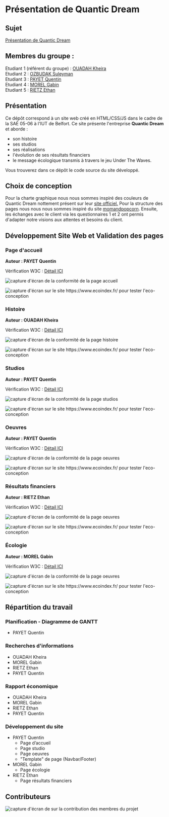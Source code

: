 # Présentation de Quantic Dream

## Sujet

[Présentation de Quantic Dream](https://quentin0312.github.io/QuanticDream/)

## Membres du groupe :

Etudiant 1 (référent du groupe) : [OUADAH Kheira](mailto:kheira.ouadah@edu.univ-fcomte.fr?subject=SAE_1_05_06)  
Etudiant 2 : [OZBUDAK Suleyman](mailto:suleyman.ozbudak@edu.univ-fcomte.fr?subject=SAE_1_05_06)  
Etudiant 3 : [PAYET Quentin](mailto:quentin.payet02@edu.univ-fcomte.fr?subject=SAE_1_05_06)  
Etudiant 4 : [MOREL Gabin](mailto:gabien.morel@edu.univ-fcomte.fr?subject=SAE_1_05_06)  
Etudiant 5 : [RIETZ Ethan](mailto:ethan.rietz@edu.univ-fcomte.fr?subject=SAE_1_05_06)

## Présentation

Ce dépôt correspond à un site web créé en HTML/CSS/JS dans le cadre de la SAÉ 05-06 à l'IUT de Belfort. Ce site présente l'entreprise **Quantic Dream** et aborde :

- son histoire
- ses studios
- ses réalisations
- l'évolution de ses résultats financiers
- le message écologique transmis à travers le jeu Under The Waves.

Vous trouverez dans ce dépôt le code source du site développé.

## Choix de conception

Pour la charte graphique nous nous sommes inspiré des couleurs de Quantic Dream nottement présent sur leur [site officiel.](https://www.quanticdream.com/fr) Pour la structure des pages nous nous nous sommes inspiré du site [momandpopcorn](https://momandpopcorn.com/). Ensuite, les échanges avec le client via les questionnaires 1 et 2 ont permis d'adapter notre visions aux attentes et besoins du client.

## Développement Site Web et Validation des pages

### Page d'accueil

**Auteur : PAYET Quentin**

Vérification W3C : [Détail ICI](https://validator.w3.org/nu/?doc=https%3A%2F%2Fquentin0312.github.io%2FQuanticDream%2Findex.html)

![capture d'écran de la conformité de la page accueil](doc/w3c_accueil.png)

![capture d'écran sur le site https://www.ecoindex.fr/ pour tester l'eco-conception](doc/eco_accueil.png)

### Histoire

**Auteur : OUADAH Kheira**

Vérification W3C : [Détail ICI](https://validator.w3.org/nu/?doc=https%3A%2F%2Fquentin0312.github.io%2FQuanticDream%2Fhistoire.html)

![capture d'écran de la conformité de la page histoire](doc/w3c_histoire.png)

![capture d'écran sur le site https://www.ecoindex.fr/ pour tester l'eco-conception](doc/eco_histoire.png)

### Studios

**Auteur : PAYET Quentin**

Vérification W3C : [Détail ICI](https://validator.w3.org/nu/?doc=https%3A%2F%2Fquentin0312.github.io%2FQuanticDream%2Fstudios.html)

![capture d'écran de la conformité de la page studios](doc/w3c_studios.png)

![capture d'écran sur le site https://www.ecoindex.fr/ pour tester l'eco-conception](doc/eco_studios.png)

### Oeuvres

**Auteur : PAYET Quentin**

Vérification W3C : [Détail ICI](https://validator.w3.org/nu/?doc=https%3A%2F%2Fquentin0312.github.io%2FQuanticDream%2Foeuvres.html)

![capture d'écran de la conformité de la page oeuvres](doc/w3c_oeuvres.png)

![capture d'écran sur le site https://www.ecoindex.fr/ pour tester l'eco-conception](doc/eco_oeuvres.png)

### Résultats financiers

**Auteur : RIETZ Ethan**

Vérification W3C : [Détail ICI](https://validator.w3.org/nu/?doc=https%3A%2F%2Fquentin0312.github.io%2FQuanticDream%2Feconomie.html)

![capture d'écran de la conformité de la page oeuvres](doc/w3c_resultats_financiers.png)

![capture d'écran sur le site https://www.ecoindex.fr/ pour tester l'eco-conception](doc/eco_economie.png)

### Écologie

**Auteur : MOREL Gabin**

Vérification W3C : [Détail ICI](https://validator.w3.org/nu/?doc=https%3A%2F%2Fquentin0312.github.io%2FQuanticDream%2Fecologie.html)

![capture d'écran de la conformité de la page oeuvres](doc/w3c_ecologie.png)

![capture d'écran sur le site https://www.ecoindex.fr/ pour tester l'eco-conception](doc/eco_ecologie.png)

## Répartition du travail

### Planification - Diagramme de GANTT

- PAYET Quentin

### Recherches d'informations

- OUADAH Kheira
- MOREL Gabin
- RIETZ Ethan
- PAYET Quentin

### Rapport économique

- OUADAH Kheira
- MOREL Gabin
- RIETZ Ethan
- PAYET Quentin

### Développement du site

- PAYET Quentin
  - Page d’accueil
  - Page studio
  - Page oeuvres
  - "Template" de page (Navbar/Footer)
- MOREL Gabin
  - Page écologie
- RIETZ Ethan
  - Page résultats financiers

## Contributeurs

![capture d'écran de sur la contribution des membres du projet](doc/github_insights.png)
